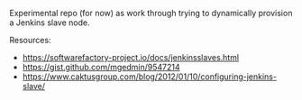 Experimental repo (for now) as work through trying to dynamically provision a Jenkins slave node.

Resources:
* https://softwarefactory-project.io/docs/jenkinsslaves.html
* https://gist.github.com/mgedmin/9547214
* https://www.caktusgroup.com/blog/2012/01/10/configuring-jenkins-slave/
